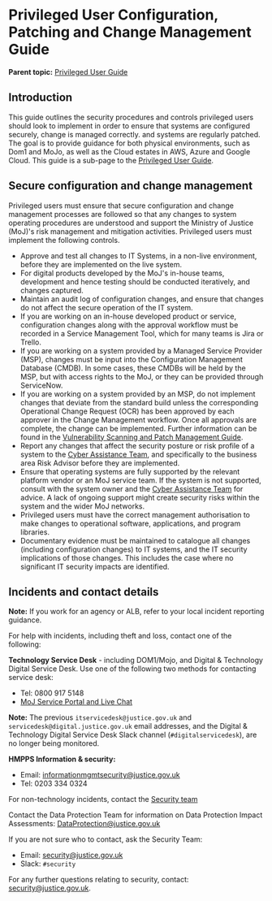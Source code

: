 # Privileged User Configuration, Patching and Change Management Guide

**Parent topic:** [Privileged User Guide](privileged-user-guide.md)

## Introduction

This guide outlines the security procedures and controls privileged users should look to implement in order to ensure that systems are configured securely, change is managed correctly. and systems are regularly patched. The goal is to provide guidance for both physical environments, such as Dom1 and MoJo, as well as the Cloud estates in AWS, Azure and Google Cloud. This guide is a sub-page to the [Privileged User Guide](privileged-user-guide.md).

## Secure configuration and change management

Privileged users must ensure that secure configuration and change management processes are followed so that any changes to system operating procedures are understood and support the Ministry of Justice \(MoJ\)'s risk management and mitigation activities. Privileged users must implement the following controls.

-   Approve and test all changes to IT Systems, in a non-live environment, before they are implemented on the live system.
-   For digital products developed by the MoJ's in-house teams, development and hence testing should be conducted iteratively, and changes captured.
-   Maintain an audit log of configuration changes, and ensure that changes do not affect the secure operation of the IT system.
-   If you are working on an in-house developed product or service, configuration changes along with the approval workflow must be recorded in a Service Management Tool, which for many teams is Jira or Trello.
-   If you are working on a system provided by a Managed Service Provider \(MSP\), changes must be input into the Configuration Management Database \(CMDB\). In some cases, these CMDBs will be held by the MSP, but with access rights to the MoJ, or they can be provided through ServiceNow.
-   If you are working on a system provided by an MSP, do not implement changes that deviate from the standard build unless the corresponding Operational Change Request \(OCR\) has been approved by each approver in the Change Management workflow. Once all approvals are complete, the change can be implemented. Further information can be found in the [Vulnerability Scanning and Patch Management Guide](vulnerability-scanning-and-patch-management-guide.md).
-   Report any changes that affect the security posture or risk profile of a system to the [Cyber Assistance Team](#incidents-and-contact-details), and specifically to the business area Risk Advisor before they are implemented.
-   Ensure that operating systems are fully supported by the relevant platform vendor or an MoJ service team. If the system is not supported, consult with the system owner and the [Cyber Assistance Team](#incidents-and-contact-details) for advice. A lack of ongoing support might create security risks within the system and the wider MoJ networks.
-   Privileged users must have the correct management authorisation to make changes to operational software, applications, and program libraries.
-   Documentary evidence must be maintained to catalogue all changes \(including configuration changes\) to IT systems, and the IT security implications of those changes. This includes the case where no significant IT security impacts are identified.

## Incidents and contact details

**Note:** If you work for an agency or ALB, refer to your local incident reporting guidance.

For help with incidents, including theft and loss, contact one of the following:

**Technology Service Desk** - including DOM1/Mojo, and Digital &amp; Technology Digital Service Desk. Use one of the following two methods for contacting service desk:

-   Tel: 0800 917 5148
-   [MoJ Service Portal and Live Chat](https://mojprod.service-now.com/moj_sp)

**Note:** The previous `itservicedesk@justice.gov.uk` and `servicedesk@digital.justice.gov.uk` email addresses, and the Digital &amp; Technology Digital Service Desk Slack channel \(`#digitalservicedesk`\), are no longer being monitored.

**HMPPS Information &amp; security:**

-   Email: [informationmgmtsecurity@justice.gov.uk](mailto:informationmgmtsecurity@justice.gov.uk)
-   Tel: 0203 334 0324

For non-technology incidents, contact the [Security team](mailto:security@justice.gov.uk)

Contact the Data Protection Team for information on Data Protection Impact Assessments: [DataProtection@justice.gov.uk](mailto:DataProtection@justice.gov.uk)

If you are not sure who to contact, ask the Security Team:

-   Email: [security@justice.gov.uk](mailto:security@justice.gov.uk)
-   Slack: `#security`

For any further questions relating to security, contact: [security@justice.gov.uk](mailto:security@justice.gov.uk).

